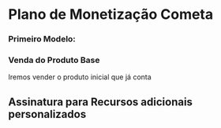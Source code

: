 # Plano de Monetização Cometa


### Primeiro Modelo:

### Venda do Produto Base

Iremos vender o produto inicial que já conta 

## Assinatura para Recursos  adicionais personalizados


## 